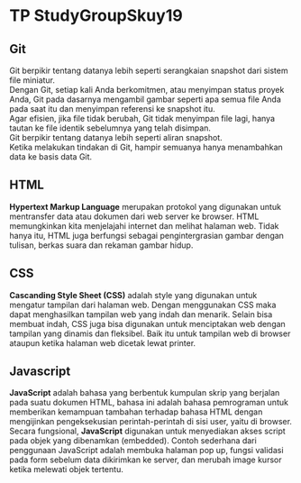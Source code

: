 # TP StudyGroupSkuy19

## Git  
Git berpikir tentang datanya lebih seperti serangkaian snapshot dari sistem file miniatur.  
Dengan Git, setiap kali Anda berkomitmen, atau menyimpan status proyek Anda, Git pada dasarnya mengambil gambar seperti apa semua file Anda pada saat itu dan menyimpan referensi ke snapshot itu.  
Agar efisien, jika file tidak berubah, Git tidak menyimpan file lagi, hanya tautan ke file identik sebelumnya yang telah disimpan.  
Git berpikir tentang datanya lebih seperti aliran snapshot.  
Ketika melakukan tindakan di Git, hampir semuanya hanya menambahkan data ke basis data Git.  

## HTML  
**Hypertext Markup Language** merupakan protokol yang digunakan untuk mentransfer data atau dokumen dari web server ke browser. HTML memungkinkan kita menjelajahi internet dan melihat halaman web. Tidak hanya itu, HTML juga berfungsi sebagai pengintergrasian gambar dengan tulisan, berkas suara dan rekaman gambar hidup.

## CSS
**Cascanding Style Sheet (CSS)** adalah style yang digunakan untuk mengatur tampilan dari halaman web. Dengan menggunakan CSS maka dapat menghasilkan tampilan web yang indah dan menarik.
Selain bisa membuat indah, CSS juga bisa digunakan untuk menciptakan web dengan tampilan yang dinamis dan fleksibel. Baik itu untuk tampilan web di browser ataupun ketika halaman web dicetak lewat printer.

## Javascript
**JavaScript** adalah bahasa yang berbentuk kumpulan skrip yang berjalan pada suatu dokumen HTML, bahasa ini adalah bahasa pemrograman untuk memberikan kemampuan tambahan terhadap bahasa HTML dengan mengijinkan pengeksekusian perintah-perintah di sisi user, yaitu di browser. Secara fungsional, **JavaScript** digunakan untuk menyediakan akses script pada objek yang dibenamkan (embedded). Contoh sederhana dari penggunaan JavaScript adalah membuka halaman pop up, fungsi validasi pada form sebelum data dikirimkan ke server, dan merubah image kursor ketika melewati objek tertentu.
